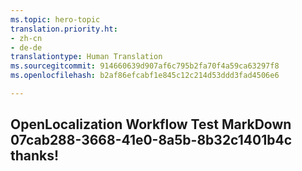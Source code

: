 ```yaml
---
ms.topic: hero-topic
translation.priority.ht:
- zh-cn
- de-de
translationtype: Human Translation
ms.sourcegitcommit: 914660639d907af6c795b2fa70f4a59ca63297f8
ms.openlocfilehash: b2af86efcabf1e845c12c214d53ddd3fad4506e6

---
```

## OpenLocalization Workflow Test MarkDown 07cab288-3668-41e0-8a5b-8b32c1401b4c thanks!



<!--HONumber=Sep16_HO1-->


